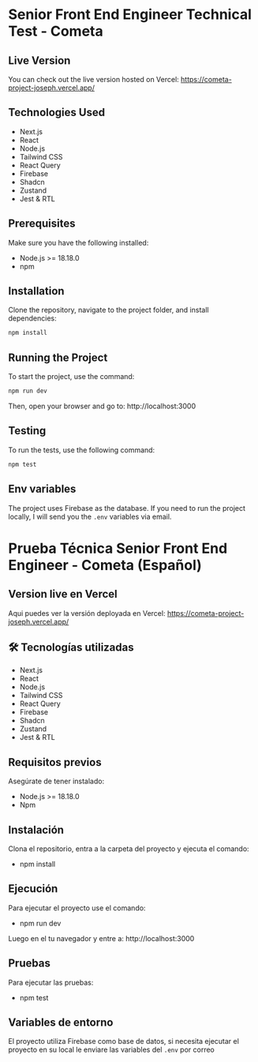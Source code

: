 # Senior Front End Engineer Technical Test - Cometa

## Live Version

You can check out the live version hosted on Vercel:
https://cometa-project-joseph.vercel.app/

## Technologies Used

- Next.js
- React
- Node.js
- Tailwind CSS
- React Query
- Firebase
- Shadcn
- Zustand
- Jest & RTL

## Prerequisites

Make sure you have the following installed:

- Node.js >= 18.18.0
- npm

## Installation

Clone the repository, navigate to the project folder, and install dependencies:

```bash
npm install
```

## Running the Project

To start the project, use the command:

```bash
npm run dev
```

Then, open your browser and go to:
http://localhost:3000

## Testing

To run the tests, use the following command:

```bash
npm test
```

## Env variables

The project uses Firebase as the database. If you need to run the project locally, I will send you the `.env` variables via email.

# Prueba Técnica Senior Front End Engineer - Cometa (Español)

## Version live en Vercel

Aqui puedes ver la versión deployada en Vercel:
https://cometa-project-joseph.vercel.app/

## 🛠️ Tecnologías utilizadas

- Next.js
- React
- Node.js
- Tailwind CSS
- React Query
- Firebase
- Shadcn
- Zustand
- Jest & RTL

## Requisitos previos

Asegúrate de tener instalado:

- Node.js >= 18.18.0
- Npm

## Instalación

Clona el repositorio, entra a la carpeta del proyecto y ejecuta el comando:

- npm install

## Ejecución

Para ejecutar el proyecto use el comando:

- npm run dev

Luego en el tu navegador y entre a: http://localhost:3000

## Pruebas

Para ejecutar las pruebas:

- npm test

## Variables de entorno

El proyecto utiliza Firebase como base de datos, si necesita ejecutar el proyecto en su local le enviare las variables del `.env` por correo
